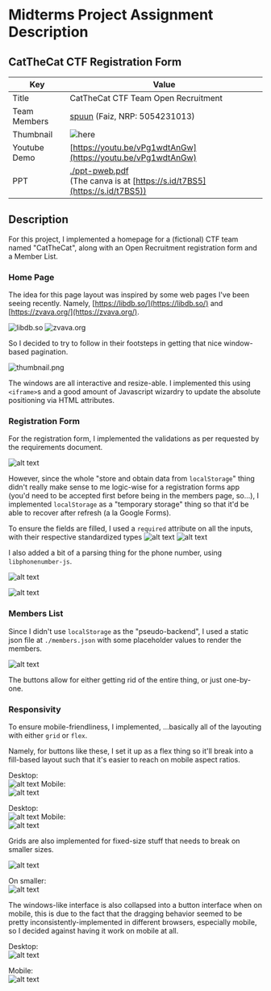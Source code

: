 # **Midterms Project Assignment Description**

## **CatTheCat CTF Registration Form**

| Key          | Value                                                                                           |
| ------------ | ----------------------------------------------------------------------------------------------- |
| Title        | CatTheCat CTF Team Open Recruitment                                                             |
| Team Members | [spuun](https://github.com/spuuntries) (Faiz, NRP: 5054231013)                                  |
| Thumbnail    | ![here](./thumbnail.png)                                                                        |
| Youtube Demo | [https://youtu.be/vPg1wdtAnGw](https://youtu.be/vPg1wdtAnGw)                                    |
| PPT          | [./ppt-pweb.pdf](ppt-pweb.pdf) <br/> (The canva is at [https://s.id/t7BS5](https://s.id/t7BS5)) |

## **Description**

For this project, I implemented a homepage for a (fictional) CTF team named "CatTheCat", along with an Open Recruitment registration form and a Member List.

### **Home Page**

The idea for this page layout was inspired by some web pages I've been seeing recently. Namely, [https://libdb.so/](https://libdb.so/) and [https://zvava.org/](https://zvava.org/).

![libdb.so](./libdb.png)
![zvava.org](./zvava.png)

So I decided to try to follow in their footsteps in getting that nice window-based pagination.

![thumbnail.png](./thumbnail.png)

The windows are all interactive and resize-able. I implemented this using `<iframe>`s and a good amount of Javascript wizardry to update the absolute positioning via HTML attributes.

### **Registration Form**

For the registration form, I implemented the validations as per requested by the requirements document.

![alt text](image-3.png)

However, since the whole "store and obtain data from `localStorage`" thing didn't really make sense to me logic-wise for a registration forms app (you'd need to be accepted first before being in the members page, so...), I implemented `localStorage` as a "temporary storage" thing so that it'd be able to recover after refresh (a la Google Forms).

To ensure the fields are filled, I used a `required` attribute on all the inputs, with their respective standardized types
![alt text](image-1.png)
![alt text](image-2.png)

I also added a bit of a parsing thing for the phone number, using `libphonenumber-js`.

![alt text](image.png)

![alt text](image-4.png)

### **Members List**

Since I didn't use `localStorage` as the "pseudo-backend", I used a static json file at `./members.json` with some placeholder values to render the members.

![alt text](image-5.png)

The buttons allow for either getting rid of the entire thing, or just one-by-one.

### **Responsivity**

To ensure mobile-friendliness, I implemented, ...basically all of the layouting with either `grid` or `flex`.

Namely, for buttons like these, I set it up as a flex thing so it'll break into a fill-based layout such that it's easier to reach on mobile aspect ratios.

Desktop:  
![alt text](image-6.png)
Mobile:  
![alt text](image-7.png)

Desktop:  
![alt text](image-9.png)
Mobile:  
![alt text](image-8.png)

Grids are also implemented for fixed-size stuff that needs to break on smaller sizes.

![alt text](image-12.png)

On smaller:  
![alt text](image-13.png)

The windows-like interface is also collapsed into a button interface when on mobile, this is due to the fact that the dragging behavior seemed to be pretty inconsistently-implemented in different browsers, especially mobile, so I decided against having it work on mobile at all.

Desktop:  
![alt text](image-11.png)

Mobile:  
![alt text](image-10.png)
